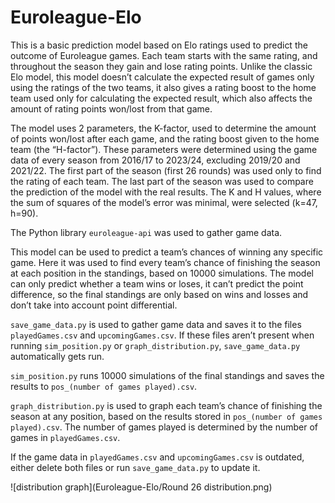 # Euroleague-Elo

This is a basic prediction model based on Elo ratings used to predict the outcome of Euroleague games. Each team starts with the same rating, and throughout the season they gain and lose rating points. Unlike the classic Elo model, this model doesn’t calculate the expected result of games only using the ratings of the two teams, it also gives a rating boost to the home team used only for calculating the expected result, which also affects the amount of rating points won/lost from that game.

The model uses 2 parameters, the K-factor, used to determine the amount of points won/lost after each game, and the rating boost given to the home team (the “H-factor”). These parameters were determined using the game data of every season from 2016/17 to 2023/24, excluding 2019/20 and 2021/22. The first part of the season (first 26 rounds) was used only to find the rating of each team. The last part of the season was used to compare the prediction of the model with the real results. The K and H values, where the sum of squares of the model’s error was minimal, were selected (k=47, h=90).

The Python library `euroleague-api` was used to gather game data.

This model can be used to predict a team’s chances of winning any specific game. Here it was used to find every team’s chance of finishing the season at each position in the standings, based on 10000 simulations. The model can only predict whether a team wins or loses, it can’t predict the point difference, so the final standings are only based on wins and losses and don’t take into account point differential.

`save_game_data.py` is used to gather game data and saves it to the files `playedGames.csv` and `upcomingGames.csv`. If these files aren’t present when running `sim_position.py` or `graph_distribution.py`, `save_game_data.py` automatically gets run. 

`sim_position.py` runs 10000 simulations of the final standings and saves the results to `pos_(number of games played).csv`.

`graph_distribution.py` is used to graph each team’s chance of finishing the season at any position, based on the results stored in `pos_(number of games played).csv`. The number of games played is determined by the number of games in `playedGames.csv`.

If the game data in `playedGames.csv` and `upcomingGames.csv` is outdated, either delete both files or run `save_game_data.py` to update it.

![distribution graph](Euroleague-Elo/Round 26 distribution.png)
